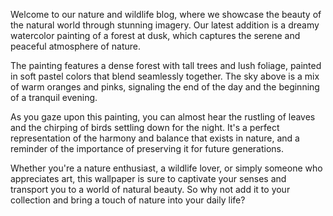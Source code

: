 <!--
Write me content for website with wallpaper "A dreamy watercolor painting of a forest at dusk for a nature or wildlife blog"
-->

<!--font:Poppins-->

Welcome to our nature and wildlife blog, where we showcase the beauty of the natural world through stunning imagery. Our latest addition is a dreamy watercolor painting of a forest at dusk, which captures the serene and peaceful atmosphere of nature.

The painting features a dense forest with tall trees and lush foliage, painted in soft pastel colors that blend seamlessly together. The sky above is a mix of warm oranges and pinks, signaling the end of the day and the beginning of a tranquil evening.

As you gaze upon this painting, you can almost hear the rustling of leaves and the chirping of birds settling down for the night. It's a perfect representation of the harmony and balance that exists in nature, and a reminder of the importance of preserving it for future generations.

Whether you're a nature enthusiast, a wildlife lover, or simply someone who appreciates art, this wallpaper is sure to captivate your senses and transport you to a world of natural beauty. So why not add it to your collection and bring a touch of nature into your daily life?
